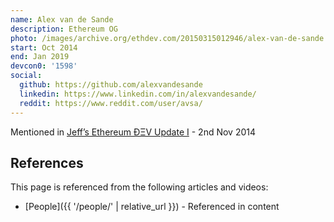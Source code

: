 ```yaml
---
name: Alex van de Sande
description: Ethereum OG
photo: /images/archive.org/ethdev.com/20150315012946/alex-van-de-sande.jpg
start: Oct 2014
end: Jan 2019
devcon0: '1598'
social:
  github: https://github.com/alexvandesande
  linkedin: https://www.linkedin.com/in/alexvandesande/
  reddit: https://www.reddit.com/user/avsa/
---
```


Mentioned in [Jeff’s Ethereum ÐΞV Update I](https://blog.ethereum.org/2014/11/02/jeffs-ethereum-dev-update) - 2nd Nov 2014


## References

This page is referenced from the following articles and videos:

- [People]({{ '/people/' | relative_url }}) - Referenced in content